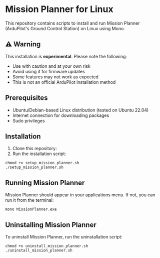 # Mission Planner for Linux

This repository contains scripts to install and run Mission Planner (ArduPilot's Ground Control Station) on Linux using Mono.

## ⚠️ Warning

This installation is **experimental**. Please note the following:
- Use with caution and at your own risk
- Avoid using it for firmware updates
- Some features may not work as expected
- This is not an official ArduPilot installation method

## Prerequisites

- Ubuntu/Debian-based Linux distribution (tested on Ubuntu 22.04)
- Internet connection for downloading packages
- Sudo privileges

## Installation

1. Clone this repository:
2. Run the installation script:
```
chmod +x setup_mission_planner.sh
./setup_mission_planner.sh
```

## Running Mission Planner
Mission Planner should appear in your applications menu. If not, you can run it from the terminal:
```
mono MissionPlanner.exe
```

## Uninstalling Mission Planner
To uninstall Mission Planner, run the uninstallation script:
```
chmod +x uninstall_mission_planner.sh
./uninstall_mission_planner.sh
```


